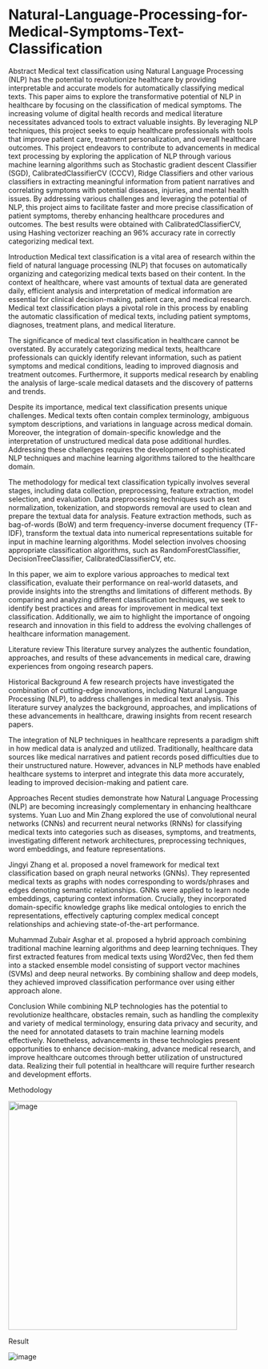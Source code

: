 # Natural-Language-Processing-for-Medical-Symptoms-Text-Classification


Abstract
Medical text classification using Natural Language Processing (NLP) has the potential to revolutionize healthcare by providing interpretable and accurate models for automatically classifying medical texts. This paper aims to explore the transformative potential of NLP in healthcare by focusing on the classification of medical symptoms. The increasing volume of digital health records and medical literature necessitates advanced tools to extract valuable insights. By leveraging NLP techniques, this project seeks to equip healthcare professionals with tools that improve patient care, treatment personalization, and overall healthcare outcomes. This project endeavors to contribute to advancements in medical text processing by exploring the application of NLP through various machine learning algorithms such as Stochastic gradient descent Classifier (SGD), CalibratedClassifierCV (CCCV), Ridge Classifiers and other various classifiers in extracting meaningful information from patient narratives and correlating symptoms with potential diseases, injuries, and mental health issues. By addressing various challenges and leveraging the potential of NLP, this project aims to facilitate faster and more precise classification of patient symptoms, thereby enhancing healthcare procedures and outcomes. The best results were obtained with CalibratedClassifierCV, using Hashing vectorizer reaching an 96% accuracy rate in correctly categorizing medical text.

Introduction
Medical text classification is a vital area of research within the field of natural language processing (NLP) that focuses on automatically organizing and categorizing medical texts based on their content. In the context of healthcare, where vast amounts of textual data are generated daily, efficient analysis and interpretation of medical information are essential for clinical decision-making, patient care, and medical research. Medical text classification plays a pivotal role in this process by enabling the automatic classification of medical texts, including patient symptoms, diagnoses, treatment plans, and medical literature.

The significance of medical text classification in healthcare cannot be overstated. By accurately categorizing medical texts, healthcare professionals can quickly identify relevant information, such as patient symptoms and medical conditions, leading to improved diagnosis and treatment outcomes. Furthermore, it supports medical research by enabling the analysis of large-scale medical datasets and the discovery of patterns and trends.

Despite its importance, medical text classification presents unique challenges. Medical texts often contain complex terminology, ambiguous symptom descriptions, and variations in language across medical domain. Moreover, the integration of domain-specific knowledge and the interpretation of unstructured medical data pose additional hurdles. Addressing these challenges requires the development of sophisticated NLP techniques and machine learning algorithms tailored to the healthcare domain.

The methodology for medical text classification typically involves several stages, including data collection, preprocessing, feature extraction, model selection, and evaluation. Data preprocessing techniques such as text normalization, tokenization, and stopwords removal are used to clean and prepare the textual data for analysis. Feature extraction methods, such as bag-of-words (BoW) and term frequency-inverse document frequency (TF-IDF), transform the textual data into numerical representations suitable for input in machine learning algorithms. Model selection involves choosing appropriate classification algorithms, such as RandomForestClassifier, DecisionTreeClassifier, CalibratedClassifierCV, etc.

In this paper, we aim to explore various approaches to medical text classification, evaluate their performance on real-world datasets, and provide insights into the strengths and limitations of different methods. By comparing and analyzing different classification techniques, we seek to identify best practices and areas for improvement in medical text classification. Additionally, we aim to highlight the importance of ongoing research and innovation in this field to address the evolving challenges of healthcare information management.

Literature review
This literature survey analyzes the authentic foundation, approaches, and results of these advancements in medical care, drawing experiences from ongoing research papers.

Historical Background
A few research projects have investigated the combination of cutting-edge innovations, including Natural Language Processing (NLP), to address challenges in medical text analysis. This literature survey analyzes the background, approaches, and implications of these advancements in healthcare, drawing insights from recent research papers.

The integration of NLP techniques in healthcare represents a paradigm shift in how medical data is analyzed and utilized. Traditionally, healthcare data sources like medical narratives and patient records posed difficulties due to their unstructured nature. However, advances in NLP methods have enabled healthcare systems to interpret and integrate this data more accurately, leading to improved decision-making and patient care.

Approaches
Recent studies demonstrate how Natural Language Processing (NLP) are becoming increasingly complementary in enhancing healthcare systems. Yuan Luo and Min Zhang explored the use of convolutional neural networks (CNNs) and recurrent neural networks (RNNs) for classifying medical texts into categories such as diseases, symptoms, and treatments, investigating different network architectures, preprocessing techniques, word embeddings, and feature representations.

Jingyi Zhang et al. proposed a novel framework for medical text classification based on graph neural networks (GNNs). They represented medical texts as graphs with nodes corresponding to words/phrases and edges denoting semantic relationships. GNNs were applied to learn node embeddings, capturing context information. Crucially, they incorporated domain-specific knowledge graphs like medical ontologies to enrich the representations, effectively capturing complex medical concept relationships and achieving state-of-the-art performance.

Muhammad Zubair Asghar et al. proposed a hybrid approach combining traditional machine learning algorithms and deep learning techniques. They first extracted features from medical texts using Word2Vec, then fed them into a stacked ensemble model consisting of support vector machines (SVMs) and deep neural networks. By combining shallow and deep models, they achieved improved classification performance over using either approach alone.

Conclusion
While combining NLP technologies has the potential to revolutionize healthcare, obstacles remain, such as handling the complexity and variety of medical terminology, ensuring data privacy and security, and the need for annotated datasets to train machine learning models effectively. Nonetheless, advancements in these technologies present opportunities to enhance decision-making, advance medical research, and improve healthcare outcomes through better utilization of unstructured data. Realizing their full potential in healthcare will require further research and development efforts.

Methodology

<img width="457" alt="image" src="https://github.com/user-attachments/assets/95c7202c-2652-4a4a-895f-108721d0b741">

Result

![image](https://github.com/user-attachments/assets/bb34d003-906a-43e1-9cb8-cd156269b5b4)

